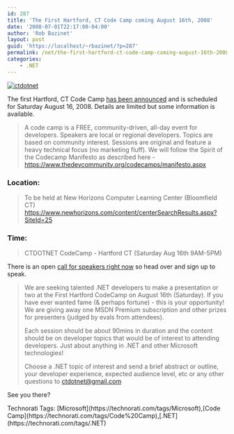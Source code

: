 ```yaml
---
id: 287
title: 'The First Hartford, CT Code Camp coming August 16th, 2008'
date: '2008-07-01T22:17:00-04:00'
author: 'Rob Bazinet'
layout: post
guid: 'https://localhost/~rbazinet/?p=287'
permalink: /net/the-first-hartford-ct-code-camp-coming-august-16th-2008/
categories:
    - .NET
---
```


 [![ctdotnet](https://www.accidentaltechnologist.com/files/media/image/WindowsLiveWriter/TheFirstAugustCodeCampcomingAugust16th_124DA/ctdotnet_3.gif)](https://www.ctdotnet.com/)

The first Hartford, CT Code Camp [has been announced](https://blogs.msdn.com/cbowen/archive/2008/06/30/upcoming-northeast-developer-events-july.aspx) and is scheduled for Saturday August 16, 2008. Details are limited but some information is available.

> A code camp is a FREE, community-driven, all-day event for developers. Speakers are local or regional developers. Topics are based on community interest. Sessions are original and feature a heavy technical focus (no marketing fluff). We will follow the Spirit of the Codecamp Manifesto as described here - <https://www.thedevcommunity.org/codecamps/manifesto.aspx>

### Location: 

> To be held at New Horizons Computer Learning Center (Bloomfield CT)   
> <https://www.newhorizons.com/content/centerSearchResults.aspx?SiteId=25>

### Time:

> CTDOTNET CodeCamp - Hartford CT (Saturday Aug 16th 9AM-5PM)

There is an open [call for speakers right now](https://weblogs.asp.net/sbchatterjee/archive/2008/07/01/call-for-speakers-the-first-hartford-codecamp-aug-16th-sat.aspx) so head over and sign up to speak.

> We are seeking talented .NET developers to make a presentation or two at the First Hartford CodeCamp on August 16th (Saturday). If you have ever wanted fame (&amp; perhaps fortune) - this is your opportunity! We are giving away one MSDN Premium subscription and other prizes for presenters (judged by evals from attendees).
> 
> Each session should be about 90mins in duration and the content should be on developer topics that would be of interest to attending developers. Just about anything in .NET and other Microsoft technologies!
> 
> Choose a .NET topic of interest and send a brief abstract or outline, your developer experience, expected audience level, etc or any other questions to <ctdotnet@gmail.com>

See you there?

<div class="wlWriterSmartContent" id="scid:0767317B-992E-4b12-91E0-4F059A8CECA8:979b1e9b-bc31-43c6-8567-85bf23ac886b" style="padding-right: 0px; display: inline; padding-left: 0px; padding-bottom: 0px; margin: 0px; padding-top: 0px">Technorati Tags: [Microsoft](https://technorati.com/tags/Microsoft),[Code Camp](https://technorati.com/tags/Code%20Camp),[.NET](https://technorati.com/tags/.NET)</div>